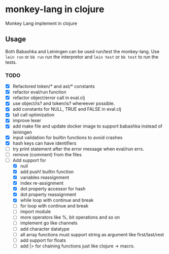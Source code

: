 # monkey-lang in clojure 
Monkey Lang implement in clojure

## Usage
Both Babashka and Leiningen can be used run/test the monkey-lang.
Use `lein run` or `bb run` run the interpretor and `lein test` or 
`bb test` to run the tests.  

### TODO
- [x] Refactored token/* and ast/* constants
- [x] refactor eval/run function
- [x] refactor object/error call in eval.clj
- [x] use object/is? and token/is? whereever possible.
- [x] add constants for NULL, TRUE and FALSE in eval.clj
- [x] tail call optimization
- [x] improve lexer
- [x] add make file and update docker image to support babashka instead of leiningen
- [x] input validation for builtin functions to avoid crashes
- [x] hash keys can have identifiers
- [ ] try print statement after the error message when eval/run errs.
- [ ] remove (comment) from the files
- [ ] Add support for
  - [x] null 
  - [x] add push! builtin function
  - [x] variables reassignment
  - [x] index re-assignment
  - [x] dot property accessor for hash
  - [x] dot property reassignment
  - [x] while loop with continue and break
  - [ ] for loop with continue and break
  - [ ] import module
  - [ ] more operators like %, bit operations and so on
  - [ ] implement go like channels
  - [ ] add character datatype
  - [ ] all array functions must support string as argument like first/last/rest
  - [ ] add support for floats
  - [ ] add |> for chaining functions just like clojure -> macro.
